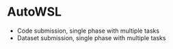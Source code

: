 # AutoWSL

- Code submission, single phase with multiple tasks
- Dataset submission, single phase with multiple tasks
